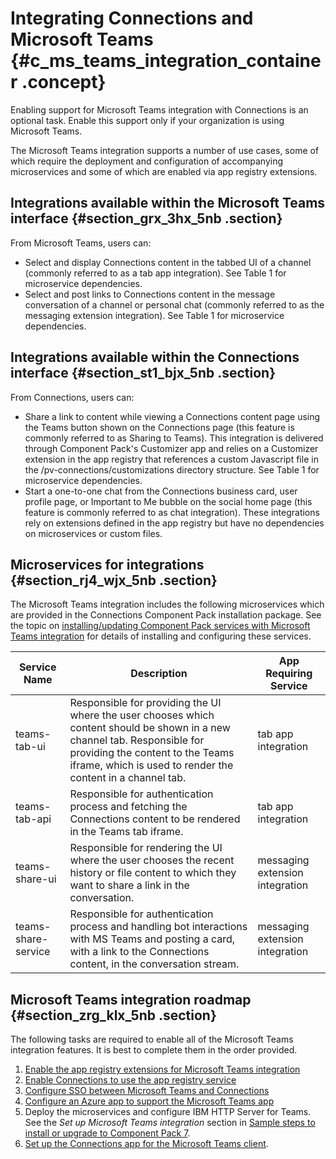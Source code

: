 # Integrating Connections and Microsoft Teams {#c_ms_teams_integration_container .concept}

Enabling support for Microsoft Teams integration with Connections is an optional task. Enable this support only if your organization is using Microsoft Teams.

The Microsoft Teams integration supports a number of use cases, some of which require the deployment and configuration of accompanying microservices and some of which are enabled via app registry extensions.

## Integrations available within the Microsoft Teams interface {#section_grx_3hx_5nb .section}

From Microsoft Teams, users can:

-   Select and display Connections content in the tabbed UI of a channel \(commonly referred to as a tab app integration\). See Table 1 for microservice dependencies.
-   Select and post links to Connections content in the message conversation of a channel or personal chat \(commonly referred to as the messaging extension integration\). See Table 1 for microservice dependencies.

## Integrations available within the Connections interface {#section_st1_bjx_5nb .section}

From Connections, users can:

-   Share a link to content while viewing a Connections content page using the Teams button shown on the Connections page \(this feature is commonly referred to as Sharing to Teams\). This integration is delivered through Component Pack's Customizer app and relies on a Customizer extension in the app registry that references a custom Javascript file in the /pv-connections/customizations directory structure. See Table 1 for microservice dependencies.
-   Start a one-to-one chat from the Connections business card, user profile page, or Important to Me bubble on the social home page \(this feature is commonly referred to as chat integration\). These integrations rely on extensions defined in the app registry but have no dependencies on microservices or custom files.

## Microservices for integrations {#section_rj4_wjx_5nb .section}

The Microsoft Teams integration includes the following microservices which are provided in the Connections Component Pack installation package. See the topic on [installing/updating Component Pack services with Microsoft Teams integration](../../admin/install/cp_install_services_tasks.md) for details of installing and configuring these services.

|Service Name|Description|App Requiring Service|
|------------|-----------|---------------------|
|teams-tab-ui|Responsible for providing the UI where the user chooses which content should be shown in a new channel tab. Responsible for providing the content to the Teams iframe, which is used to render the content in a channel tab.|tab app integration|
|teams-tab-api|Responsible for authentication process and fetching the Connections content to be rendered in the Teams tab iframe.|tab app integration|
|teams-share-ui|Responsible for rendering the UI where the user chooses the recent history or file content to which they want to share a link in the conversation.|messaging extension integration|
|teams-share-service|Responsible for authentication process and handling bot interactions with MS Teams and posting a card, with a link to the Connections content, in the conversation stream.|messaging extension integration|

## Microsoft Teams integration roadmap {#section_zrg_klx_5nb .section}

The following tasks are required to enable all of the Microsoft Teams integration features. It is best to complete them in the order provided.

1.  [Enable the app registry extensions for Microsoft Teams integration](t_ms_teams_enable_reg_ext.md)
2.  [Enable Connections to use the app registry service](t_ms_teams_enable_conn_use_appreg.md)
3.  [Configure SSO between Microsoft Teams and Connections](t_ms_teams_configure_sso.md)
4.  [Configure an Azure app to support the Microsoft Teams app](t_ms_teams_config_azure_app.md)
5.  Deploy the microservices and configure IBM HTTP Server for Teams. See the *Set up Microsoft Teams integration* section in [Sample steps to install or upgrade to Component Pack 7](../../admin/install/cp_install_services_tasks.md).
6.  [Set up the Connections app for the Microsoft Teams client](t_ms_teams_set_up_conn_app_for_ms.md).

